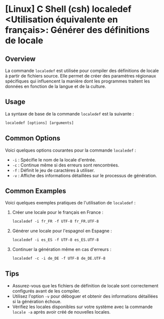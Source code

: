 # [Linux] C Shell (csh) localedef <Utilisation équivalente en français>: Générer des définitions de locale

## Overview
La commande `localedef` est utilisée pour compiler des définitions de locale à partir de fichiers source. Elle permet de créer des paramètres régionaux spécifiques qui influencent la manière dont les programmes traitent les données en fonction de la langue et de la culture.

## Usage
La syntaxe de base de la commande `localedef` est la suivante :

```csh
localedef [options] [arguments]
```

## Common Options
Voici quelques options courantes pour la commande `localedef` :

- `-i` : Spécifie le nom de la locale d'entrée.
- `-c` : Continue même si des erreurs sont rencontrées.
- `-f` : Définit le jeu de caractères à utiliser.
- `-v` : Affiche des informations détaillées sur le processus de génération.

## Common Examples
Voici quelques exemples pratiques de l'utilisation de `localedef` :

1. Créer une locale pour le français en France :

   ```csh
   localedef -i fr_FR -f UTF-8 fr_FR.UTF-8
   ```

2. Générer une locale pour l'espagnol en Espagne :

   ```csh
   localedef -i es_ES -f UTF-8 es_ES.UTF-8
   ```

3. Continuer la génération même en cas d'erreurs :

   ```csh
   localedef -c -i de_DE -f UTF-8 de_DE.UTF-8
   ```

## Tips
- Assurez-vous que les fichiers de définition de locale sont correctement configurés avant de les compiler.
- Utilisez l'option `-v` pour déboguer et obtenir des informations détaillées si la génération échoue.
- Vérifiez les locales disponibles sur votre système avec la commande `locale -a` après avoir créé de nouvelles locales.